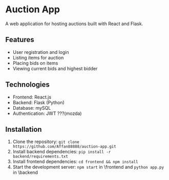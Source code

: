 # Auction App

A web application for hosting auctions built with React and Flask.

## Features
- User registration and login
- Listing items for auction
- Placing bids on items
- Viewing current bids and highest bidder

## Technologies
- Frontend: React.js
- Backend: Flask (Python)
- Database: mySQL
- Authentication: JWT ???(mozda)

## Installation
1. Clone the repository: `git clone https://github.com/Affan88888/auction-app.git`
2. Install backend dependencies: `pip install -r backend/requirements.txt`
3. Install frontend dependencies: `cd frontend && npm install`
4. Start the development server: `npm start` in \frontend and `python app.py` in \backend

